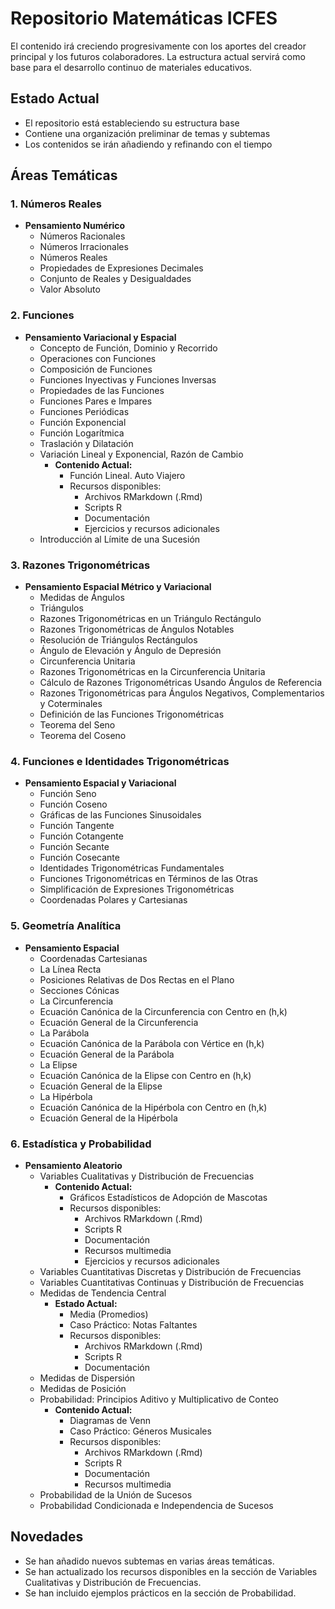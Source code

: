 # Repositorio Matemáticas ICFES

El contenido irá creciendo progresivamente con los aportes del creador principal y los futuros colaboradores. La estructura actual servirá como base para el desarrollo continuo de materiales educativos.

## Estado Actual

- El repositorio está estableciendo su estructura base
- Contiene una organización preliminar de temas y subtemas
- Los contenidos se irán añadiendo y refinando con el tiempo

## Áreas Temáticas

### 1. Números Reales
- **Pensamiento Numérico**
  - Números Racionales
  - Números Irracionales
  - Números Reales
  - Propiedades de Expresiones Decimales
  - Conjunto de Reales y Desigualdades
  - Valor Absoluto

### 2. Funciones
- **Pensamiento Variacional y Espacial**
  - Concepto de Función, Dominio y Recorrido
  - Operaciones con Funciones
  - Composición de Funciones
  - Funciones Inyectivas y Funciones Inversas
  - Propiedades de las Funciones
  - Funciones Pares e Impares
  - Funciones Periódicas
  - Función Exponencial
  - Función Logarítmica
  - Traslación y Dilatación
  - Variación Lineal y Exponencial, Razón de Cambio
    - **Contenido Actual:**
        - Función Lineal. Auto Viajero
        - Recursos disponibles:
          - Archivos RMarkdown (.Rmd)
          - Scripts R
          - Documentación
          - Ejercicios y recursos adicionales
  - Introducción al Límite de una Sucesión

### 3. Razones Trigonométricas
- **Pensamiento Espacial Métrico y Variacional**
  - Medidas de Ángulos
  - Triángulos
  - Razones Trigonométricas en un Triángulo Rectángulo
  - Razones Trigonométricas de Ángulos Notables
  - Resolución de Triángulos Rectángulos
  - Ángulo de Elevación y Ángulo de Depresión
  - Circunferencia Unitaria
  - Razones Trigonométricas en la Circunferencia Unitaria
  - Cálculo de Razones Trigonométricas Usando Ángulos de Referencia
  - Razones Trigonométricas para Ángulos Negativos, Complementarios y Coterminales
  - Definición de las Funciones Trigonométricas
  - Teorema del Seno
  - Teorema del Coseno

### 4. Funciones e Identidades Trigonométricas
- **Pensamiento Espacial y Variacional**
  - Función Seno
  - Función Coseno
  - Gráficas de las Funciones Sinusoidales
  - Función Tangente
  - Función Cotangente
  - Función Secante
  - Función Cosecante
  - Identidades Trigonométricas Fundamentales
  - Funciones Trigonométricas en Términos de las Otras
  - Simplificación de Expresiones Trigonométricas
  - Coordenadas Polares y Cartesianas

### 5. Geometría Analítica
- **Pensamiento Espacial**
  - Coordenadas Cartesianas
  - La Línea Recta
  - Posiciones Relativas de Dos Rectas en el Plano
  - Secciones Cónicas
  - La Circunferencia
  - Ecuación Canónica de la Circunferencia con Centro en (h,k)
  - Ecuación General de la Circunferencia
  - La Parábola
  - Ecuación Canónica de la Parábola con Vértice en (h,k)
  - Ecuación General de la Parábola
  - La Elipse
  - Ecuación Canónica de la Elipse con Centro en (h,k)
  - Ecuación General de la Elipse
  - La Hipérbola
  - Ecuación Canónica de la Hipérbola con Centro en (h,k)
  - Ecuación General de la Hipérbola

### 6. Estadística y Probabilidad
- **Pensamiento Aleatorio**
  - Variables Cualitativas y Distribución de Frecuencias
    - **Contenido Actual:**
      - Gráficos Estadísticos de Adopción de Mascotas
      - Recursos disponibles:
        - Archivos RMarkdown (.Rmd)
        - Scripts R
        - Documentación
        - Recursos multimedia
        - Ejercicios y recursos adicionales
  - Variables Cuantitativas Discretas y Distribución de Frecuencias
  - Variables Cuantitativas Continuas y Distribución de Frecuencias
  - Medidas de Tendencia Central
    - **Estado Actual:**
      - Media (Promedios)
      - Caso Práctico: Notas Faltantes
      - Recursos disponibles:
        - Archivos RMarkdown (.Rmd)
        - Scripts R
        - Documentación
  - Medidas de Dispersión
  - Medidas de Posición
  - Probabilidad: Principios Aditivo y Multiplicativo de Conteo
    - **Contenido Actual:**
      - Diagramas de Venn
      - Caso Práctico: Géneros Musicales
      - Recursos disponibles:
        - Archivos RMarkdown (.Rmd)
        - Scripts R
        - Documentación
        - Recursos multimedia
  - Probabilidad de la Unión de Sucesos
  - Probabilidad Condicionada e Independencia de Sucesos

## Novedades

- Se han añadido nuevos subtemas en varias áreas temáticas.
- Se han actualizado los recursos disponibles en la sección de Variables Cualitativas y Distribución de Frecuencias.
- Se han incluido ejemplos prácticos en la sección de Probabilidad.